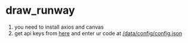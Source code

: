 # draw_runway

1. you need to install axios and canvas
2. get api keys from [here](https://airportdb.io/) and enter ur code at [/data/config/config.json](https://github.com/elap1xi/draw_runway/blob/41088c8b0fba5e3b4e4b74cde8b65e565de87da4/data/config/config.json#L2)